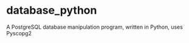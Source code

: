 database_python
===============

A PostgreSQL database manipulation program, written in Python, uses Pyscopg2
